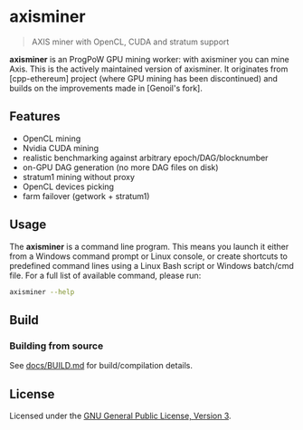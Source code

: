 # axisminer

> AXIS miner with OpenCL, CUDA and stratum support

**axisminer** is an ProgPoW GPU mining worker: with axisminer you can mine Axis. This is the actively maintained version of axisminer. It originates from [cpp-ethereum] project (where GPU mining has been discontinued) and builds on the improvements made in [Genoil's fork].

## Features

* OpenCL mining
* Nvidia CUDA mining
* realistic benchmarking against arbitrary epoch/DAG/blocknumber
* on-GPU DAG generation (no more DAG files on disk)
* stratum1 mining without proxy
* OpenCL devices picking
* farm failover (getwork + stratum1)


## Usage

The **axisminer** is a command line program. This means you launch it either
from a Windows command prompt or Linux console, or create shortcuts to
predefined command lines using a Linux Bash script or Windows batch/cmd file.
For a full list of available command, please run:

```sh
axisminer --help
```

## Build

### Building from source

See [docs/BUILD.md](docs/BUILD.md) for build/compilation details.


## License

Licensed under the [GNU General Public License, Version 3](LICENSE).


[Gitter]: https://gitter.im/axis-cash/miner
[Releases]: https://github.com/axis-cash/axisminer/releases
